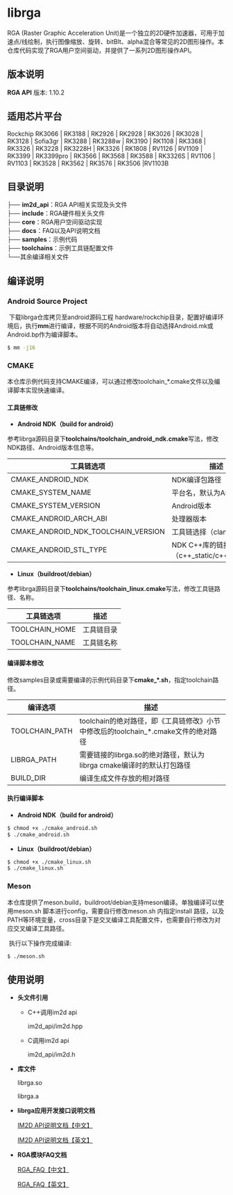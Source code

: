 # librga

RGA (Raster Graphic Acceleration Unit)是一个独立的2D硬件加速器，可用于加速点/线绘制，执行图像缩放、旋转、bitBlt、alpha混合等常见的2D图形操作。本仓库代码实现了RGA用户空间驱动，并提供了一系列2D图形操作API。

## 版本说明

**RGA API** 版本: 1.10.2

## 适用芯片平台

Rockchip RK3066 | RK3188 | RK2926 | RK2928 | RK3026 | RK3028 | RK3128 | Sofia3gr | RK3288 | RK3288w | RK3190 | RK1108 | RK3368 | RK3326 | RK3228 | RK3228H | RK3326 | RK1808 | RV1126 | RV1109 | RK3399 | RK3399pro | RK3566 | RK3568 | RK3588 | RK3326S | RV1106 | RV1103 | RK3528 | RK3562 | RK3576 | RK3506 |RV1103B

## 目录说明

├── **im2d_api**：RGA API相关实现及头文件<br/>
├── **include**：RGA硬件相关头文件<br/>
├── **core**：RGA用户空间驱动实现<br/>
├── **docs**：FAQ以及API说明文档<br/>
├── **samples**：示例代码<br/>
├── **toolchains**：示例工具链配置文件<br/>
└──其余编译相关文件<br/>

## 编译说明

### Android Source Project

​	下载librga仓库拷贝至android源码工程 hardware/rockchip目录，配置好编译环境后，执行**mm**进行编译，根据不同的Android版本将自动选择Android.mk或Android.bp作为编译脚本。

```bash
$ mm -j16
```

### CMAKE

​	本仓库示例代码支持CMAKE编译，可以通过修改toolchain_*.cmake文件以及编译脚本实现快速编译。

#### 工具链修改

- **Android NDK（build for android）**

​	参考librga源码目录下**toolchains/toolchain_android_ndk.cmake**写法，修改NDK路径、Android版本信息等。

| 工具链选项                          | 描述                                         |
| ----------------------------------- | -------------------------------------------- |
| CMAKE_ANDROID_NDK                   | NDK编译包路径                                |
| CMAKE_SYSTEM_NAME                   | 平台名，默认为Android                        |
| CMAKE_SYSTEM_VERSION                | Android版本                                  |
| CMAKE_ANDROID_ARCH_ABI              | 处理器版本                                   |
| CMAKE_ANDROID_NDK_TOOLCHAIN_VERSION | 工具链选择（clang/gcc）                      |
| CMAKE_ANDROID_STL_TYPE              | NDK C++库的链接方式（c++_static/c++_shared） |

- **Linux（buildroot/debian）**

​	参考librga源码目录下**toolchains/toolchain_linux.cmake**写法，修改工具链路径、名称。

| 工具链选项     | 描述       |
| -------------- | ---------- |
| TOOLCHAIN_HOME | 工具链目录 |
| TOOLCHAIN_NAME | 工具链名称 |

#### 编译脚本修改

​	修改samples目录或需要编译的示例代码目录下**cmake_*.sh**，指定toolchain路径。

| 编译选项       | 描述                                                         |
| -------------- | ------------------------------------------------------------ |
| TOOLCHAIN_PATH | toolchain的绝对路径，即《工具链修改》小节中修改后的toolchain_*.cmake文件的绝对路径 |
| LIBRGA_PATH    | 需要链接的librga.so的绝对路径，默认为librga cmake编译时的默认打包路径 |
| BUILD_DIR      | 编译生成文件存放的相对路径                                   |

#### 执行编译脚本

- **Android NDK（build for android）**

```bash
$ chmod +x ./cmake_android.sh
$ ./cmake_android.sh
```

- **Linux（buildroot/debian）**

```bash
$ chmod +x ./cmake_linux.sh
$ ./cmake_linux.sh
```

### Meson

​	本仓库提供了meson.build，buildroot/debian支持meson编译。单独编译可以使用meson.sh 脚本进行config，需要自行修改meson.sh 内指定install 路径，以及PATH等环境变量，cross目录下是交叉编译工具配置文件，也需要自行修改为对应交叉编译工具路径。

​	执行以下操作完成编译:

```bash
$ ./meson.sh
```

## 使用说明

* **头文件引用**

  * C++调用im2d api

    im2d_api/im2d.hpp

  * C调用im2d api

    im2d_api/im2d.h

* **库文件**

  librga.so

  librga.a

* **librga应用开发接口说明文档**

  [IM2D API说明文档【中文】](docs/Rockchip_Developer_Guide_RGA_CN.md)

  [IM2D API说明文档【英文】](docs/Rockchip_Developer_Guide_RGA_EN.md)

* **RGA模块FAQ文档**

  [RGA_FAQ【中文】](docs/Rockchip_FAQ_RGA_CN.md)

  [RGA_FAQ【英文】](docs/Rockchip_FAQ_RGA_EN.md)

